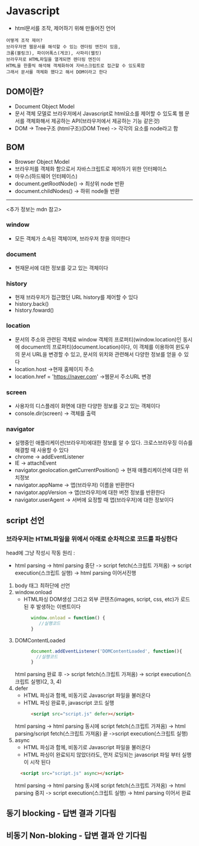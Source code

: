 # Javascript
- html문서를 조작, 제어하기 위해 만들어진 언어
```plaintext
어떻게 조작 제어?
브라우저엔 웹문서를 해석할 수 있는 렌더링 엔진이 있음,
크롬(블링크), 파이어폭스(게코), 사파리(웹킷)
브라우저로 HTML파일을 열게되면 렌더링 엔진이
HTML을 한줄씩 해석해 객체화하여 자바스크립트로 접근할 수 있도록함
그래서 문서를 객체화 했다고 해서 DOM이라고 한다
```
## DOM이란?
- Document Object Model
- 문서 객체 모델로 브라우저에서 Javascript로 html요소를 제어할 수 있도록 웹 문서를 객체화해서 제공하는 API(브라우저에서 제공하는 기능 같은것)
- DOM -> Tree구조 (html구조)(DOM Tree) -> 각각의 요소를 node라고 함

## BOM
- Browser Object Model
- 브라우저를 객체화 함으로서 자바스크립트로 제어하기 위한 인터페이스
- 마우스(하드웨어 인터페이스)
- document.getRootNode() -> 최상위 node 반환
- document.childNodes() -> 하위 node들 반환
*** ***
<추가 정보는 mdn 참고>
### window
- 모든 객체가 소속된 객체이며, 브라우저 창을 의미한다
### document
- 현재문서에 대한 정보를 갖고 있는 객체이다
### history
- 현재 브라우저가 접근했던 URL history를 제어할 수 있다
- history.back()
- history.foward()
### location
- 문서의 주소와 관련된 객체로 window 객체의 프로퍼티(window.location)인 동시에 document의 프로퍼티(document.location)이다, 이 객체를 이용하여 윈도우의 문서 URL을 변경할 수 있고, 문서의 위치와 관련해서 다양한 정보를 얻을 수 있다
- location.host ->현재 홈페이지 주소
- location.href = 'https://naver.com' ->웹문서 주소URL 변경
### screen
-  사용자의 디스플레이 화면에 대한 다양한 정보를 갖고 있는 객체이다
- console.dir(screen) -> 객체를 출력
### navigator 
- 실행중인 애플리케이션(브라우저)에대한 정보를 알 수 있다. 크로스브라우징 이슈를 해결할 때 사용할 수 있다
- chrome -> addEventListener
- IE  -> attachEvent
- navigator.geolocation.getCurrentPosition() -> 현재 애플리케이션에 대한 위치정보
- navigator.appName -> 앱(브라우저) 이름을 반환한다
- navigator.appVersion -> 앱(브라우저)에 대한 버전 정보를 반환한다
- navigator.userAgent -> 서버에 요정할 때 앱(브라우저)에 대한 정보이다

## script 선언
### 브라우저는 HTML파일을 위에서 아래로 순차적으로 코드를 파싱한다
<script></script> head에 그냥 작성시 작동 원리 :
- html parsing -> html parsing 중단 -> script fetch(스크립트 가져옴) -> script execution(스크립트 실행) -> html parsing 이어서진행
1. body 태그 최하단에 <script></script> 선언
2. window.onload
   - HTML파싱 DOM생성 그리고 외부 콘텐츠(images, script, css, etc)가 로드된 후 발생하는 이벤트이다
   ```javascript
         window.onload = function() {
            //실행코드
         }
   ```
3. DOMContentLoaded
    ```javascript
          document.addEventListener('DOMContentLoaded', function(){
            //실행코드
          }
   ```
    html parsing 완료 후 -> script fetch(스크립트 가져옴) -> script execution(스크립트 실행)(2, 3, 4)
4. defer
   - HTML 파싱과 함께, 비동기로 Javascript 파일을 불러온다
   - HTML 파싱 완료후, javascript 코드 실행
   ```html
         <script src="script.js" defer></script>
   ```
   html parsing -> html  parsing 동시에 script fetch(스크립트 가져옴) -> html parsing/script fetch(스크립트 가져옴) 끝 ->script execution(스크립트 실행)
5. async
   - HTML 파싱과 함께, 비동기로 Javascript 파일을 불러온다
   - HTML 파싱이 완료되지 않았더라도, 먼저 로딩되는 javascript 파일 부터 실행이 시작 된다
   ```html
     <script src="script.js" async></script>
   ```
   html parsing -> html  parsing 동시에 script fetch(스크립트 가져옴) -> html parsing 중지 -> script execution(스크립트 실행) -> html parsing 이어서 완료

## 동기 blocking - 답변 결과 기다림
## 비동기 Non-bloking - 답변 결과 안 기다림
